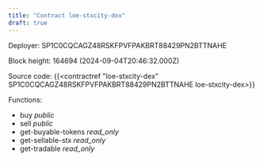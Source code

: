 ```yaml
---
title: "Contract loe-stxcity-dex"
draft: true
---
```

Deployer: SP1C0CQCAGZ48RSKFPVFPAKBRT88429PN2BTTNAHE


 



Block height: 164694 (2024-09-04T20:46:32.000Z)

Source code: {{<contractref "loe-stxcity-dex" SP1C0CQCAGZ48RSKFPVFPAKBRT88429PN2BTTNAHE loe-stxcity-dex>}}

Functions:

* buy _public_
* sell _public_
* get-buyable-tokens _read_only_
* get-sellable-stx _read_only_
* get-tradable _read_only_
